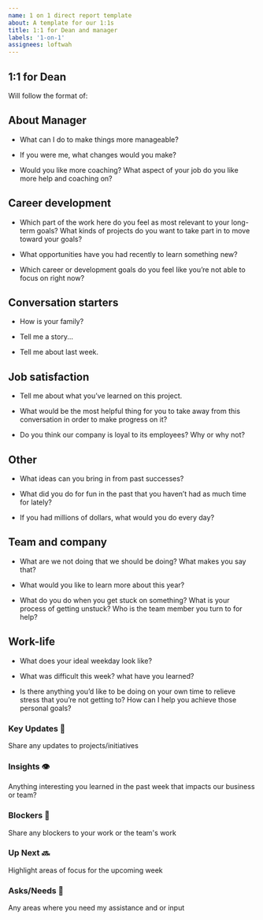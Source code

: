 ```yaml
---
name: 1 on 1 direct report template
about: A template for our 1:1s
title: 1:1 for Dean and manager
labels: '1-on-1'
assignees: loftwah
---
```


## 1:1 for Dean

Will follow the format of:

<!-- start of questions -->
## About Manager

- What can I do to make things more manageable?

- If you were me, what changes would you make?

- Would you like more coaching? What aspect of your job do you like more help and coaching on?

## Career development

- Which part of the work here do you feel as most relevant to your long-term goals? What kinds of projects do you want to take part in to move toward your goals?

- What opportunities have you had recently to learn something new?

- Which career or development goals do you feel like you’re not able to focus on right now?

## Conversation starters

- How is your family?

- Tell me a story...

- Tell me about last week.

## Job satisfaction

- Tell me about what you’ve learned on this project.

- What would be the most helpful thing for you to take away from this conversation in order to make progress on it?

- Do you think our company is loyal to its employees? Why or why not?

## Other

- What ideas can you bring in from past successes?

- What did you do for fun in the past that you haven’t had as much time for lately?

- If you had millions of dollars, what would you do every day?

## Team and company

- What are we not doing that we should be doing? What makes you say that?

- What would you like to learn more about this year?

- What do you do when you get stuck on something? What is your process of getting unstuck? Who is the team member you turn to for help?

## Work-life

- What does your ideal weekday look like?

- What was difficult this week? what have you learned?

- Is there anything you’d like to be doing on your own time to relieve stress that you’re not getting to? How can I help you achieve those personal goals?

<!-- end of questions -->
### Key Updates 🔑

Share any updates to projects/initiatives

### Insights 👁

Anything interesting you learned in the past week that impacts our business or team?

### Blockers 🛑

Share any blockers to your work or the team's work

### Up Next 🔜

Highlight areas of focus for the upcoming week

### Asks/Needs 💬

Any areas where you need my assistance and or input
